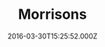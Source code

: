 ---
date: 2016-03-30T15:25:52.000Z
title: Morrisons
latitude: 52.04938134912715
longitude: 0.9546547409704537
category: checkin
---